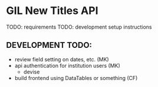 # GIL New Titles API

TODO: requirements
TODO: development setup instructions

## DEVELOPMENT TODO:

- review field setting on dates, etc. (MK)
- api authentication for institution users (MK)
  - devise
- build frontend using DataTables or something (CF)

